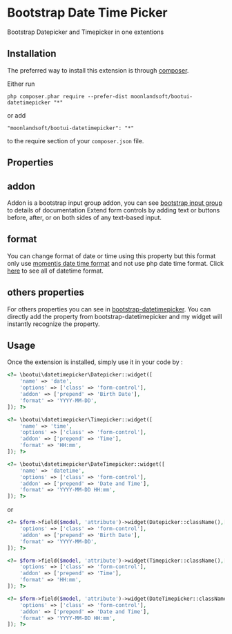 Bootstrap Date Time Picker
==========================
Bootstrap Datepicker and Timepicker in one extentions

Installation
------------

The preferred way to install this extension is through [composer](http://getcomposer.org/download/).

Either run

```
php composer.phar require --prefer-dist moonlandsoft/bootui-datetimepicker "*"
```

or add

```
"moonlandsoft/bootui-datetimepicker": "*"
```

to the require section of your `composer.json` file.

Properties
----------
## addon
Addon is a bootstrap input group addon, you can see [bootstrap input group](http://getbootstrap.com/components#input-groups) to details of documentation
Extend form controls by adding text or buttons before, after, or on both sides of any text-based input.

## format
You can change format of date or time using this property but this format only use [momentjs date time format](http://momentjs.com/) and not use php date time format. Click [here](http://momentjs.com/docs/#/displaying/format/) to see all of datetime format.

## others properties
For others properties you can see in [bootstrap-datetimepicker](http://eonasdan.github.io/bootstrap-datetimepicker/Options/). You can directly add the property from bootstrap-datetimepicker and my widget will instantly recognize the property.

Usage
-----

Once the extension is installed, simply use it in your code by  :

```php
<?= \bootui\datetimepicker\Datepicker::widget([
 	'name' => 'date',
 	'options' => ['class' => 'form-control'],
 	'addon' => ['prepend' => 'Birth Date'],
 	'format' => 'YYYY-MM-DD',
]); ?>

<?= \bootui\datetimepicker\Timepicker::widget([ 
	'name' => 'time',
 	'options' => ['class' => 'form-control'],
 	'addon' => ['prepend' => 'Time'],
 	'format' => 'HH:mm',
]); ?>

<?= \bootui\datetimepicker\DateTimepicker::widget([
 	'name' => 'datetime',
 	'options' => ['class' => 'form-control'],
 	'addon' => ['prepend' => 'Date and Time'],
 	'format' => 'YYYY-MM-DD HH:mm',
]); ?>
```

or

```php
<?= $form->field($model, 'attribute')->widget(Datepicker::className(),[
 	'options' => ['class' => 'form-control'],
 	'addon' => ['prepend' => 'Birth Date'],
 	'format' => 'YYYY-MM-DD',
]); ?>

<?= $form->field($model, 'attribute')->widget(Timepicker::className(),[ 
 	'options' => ['class' => 'form-control'],
 	'addon' => ['prepend' => 'Time'],
 	'format' => 'HH:mm',
]); ?>

<?= $form->field($model, 'attribute')->widget(DateTimepicker::className(),[
 	'options' => ['class' => 'form-control'],
 	'addon' => ['prepend' => 'Date and Time'],
 	'format' => 'YYYY-MM-DD HH:mm',
]); ?>
```